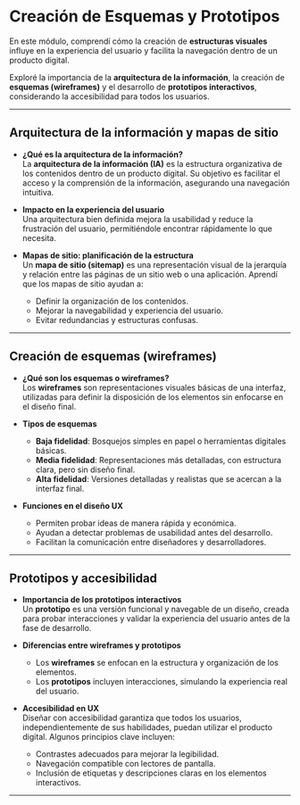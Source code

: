 # **Creación de Esquemas y Prototipos**  

En este módulo, comprendí cómo la creación de **estructuras visuales** influye en la experiencia del usuario y facilita la navegación dentro de un producto digital.  

Exploré la importancia de la **arquitectura de la información**, la creación de **esquemas (wireframes)** y el desarrollo de **prototipos interactivos**, considerando la accesibilidad para todos los usuarios.  

---

## **Arquitectura de la información y mapas de sitio**  

- **¿Qué es la arquitectura de la información?**  
  La **arquitectura de la información (IA)** es la estructura organizativa de los contenidos dentro de un producto digital. Su objetivo es facilitar el acceso y la comprensión de la información, asegurando una navegación intuitiva.  

- **Impacto en la experiencia del usuario**  
  Una arquitectura bien definida mejora la usabilidad y reduce la frustración del usuario, permitiéndole encontrar rápidamente lo que necesita.  

- **Mapas de sitio: planificación de la estructura**  
  Un **mapa de sitio (sitemap)** es una representación visual de la jerarquía y relación entre las páginas de un sitio web o una aplicación. Aprendí que los mapas de sitio ayudan a:  
  - Definir la organización de los contenidos.  
  - Mejorar la navegabilidad y experiencia del usuario.  
  - Evitar redundancias y estructuras confusas.  

---

## **Creación de esquemas (wireframes)**  

- **¿Qué son los esquemas o wireframes?**  
  Los **wireframes** son representaciones visuales básicas de una interfaz, utilizadas para definir la disposición de los elementos sin enfocarse en el diseño final.  

- **Tipos de esquemas**  
  - **Baja fidelidad**: Bosquejos simples en papel o herramientas digitales básicas.  
  - **Media fidelidad**: Representaciones más detalladas, con estructura clara, pero sin diseño final.  
  - **Alta fidelidad**: Versiones detalladas y realistas que se acercan a la interfaz final.  

- **Funciones en el diseño UX**  
  - Permiten probar ideas de manera rápida y económica.  
  - Ayudan a detectar problemas de usabilidad antes del desarrollo.  
  - Facilitan la comunicación entre diseñadores y desarrolladores.  

---

## **Prototipos y accesibilidad**  

- **Importancia de los prototipos interactivos**  
  Un **prototipo** es una versión funcional y navegable de un diseño, creada para probar interacciones y validar la experiencia del usuario antes de la fase de desarrollo.  

- **Diferencias entre wireframes y prototipos**  
  - Los **wireframes** se enfocan en la estructura y organización de los elementos.  
  - Los **prototipos** incluyen interacciones, simulando la experiencia real del usuario.  

- **Accesibilidad en UX**  
  Diseñar con accesibilidad garantiza que todos los usuarios, independientemente de sus habilidades, puedan utilizar el producto digital. Algunos principios clave incluyen:  
  - Contrastes adecuados para mejorar la legibilidad.  
  - Navegación compatible con lectores de pantalla.  
  - Inclusión de etiquetas y descripciones claras en los elementos interactivos.  

---
